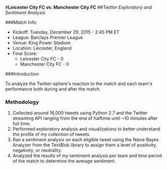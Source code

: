 #**Leicester City FC vs. Manchester City FC**
##*Twitter Exploratory and Sentiment Analysis*

###Match Info:
- Kickoff: Tuesday, December 29, 2015 - 2:45 PM ET
- League: Barclays Premier League
- Venue: King Power Stadium
- Location: Leicester, England
- Final Score: 
    - Leicester City FC - 0
    - Manchester City FC - 0

###Introduction

To analyze the Twitter-sphere's reaction to the match and each team's performance both during and after the match.


### Methodology

1. Collected around 16,000 tweets using Python 2.7 and the Twitter streaming API ranging from the end of halftime until ~10 minutes after full time.
2. Performed exploratory analysis and visualizations to better understand the profile of my collection of tweets.
3. Ran a sentiment analysis on each eligible tweet using the Naive Bayes Analyzer from the TextBlob library to assign them a level of positivity, negativity, or neutrality.
4. Analyzed the results of my sentiment analysis per team and time period of the match to determine the average sentiment.